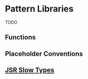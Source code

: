 # Pattern Libraries

TODO

## Functions

## Placeholder Conventions

## [JSR Slow Types](https://jsr.io/docs/about-slow-types)
